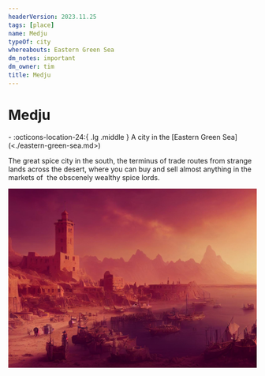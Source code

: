 ```yaml
---
headerVersion: 2023.11.25
tags: [place]
name: Medju
typeOf: city
whereabouts: Eastern Green Sea
dm_notes: important
dm_owner: tim
title: Medju
---
```

# Medju
<div class="grid cards ext-narrow-margin ext-one-column" markdown>
-    :octicons-location-24:{ .lg .middle } A city in the [Eastern Green Sea](<./eastern-green-sea.md>)  
</div>


The great spice city in the south, the terminus of trade routes from strange lands across the desert, where you can buy and sell almost anything in the markets of  the obscenely wealthy spice lords.

![Medju 1](../../assets/medju-1.jpg)
